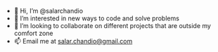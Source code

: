 - 👋 Hi, I’m @salarchandio
- 👀 I’m interested in new ways to code and solve problems
- 💞️ I’m looking to collaborate on different projects that are outside my comfort zone
- 📫 Email me at salar.chandio@gmail.com

<!---
salarchandio/salarchandio is a ✨ special ✨ repository because its `README.md` (this file) appears on your GitHub profile.
You can click the Preview link to take a look at your changes.
--->
